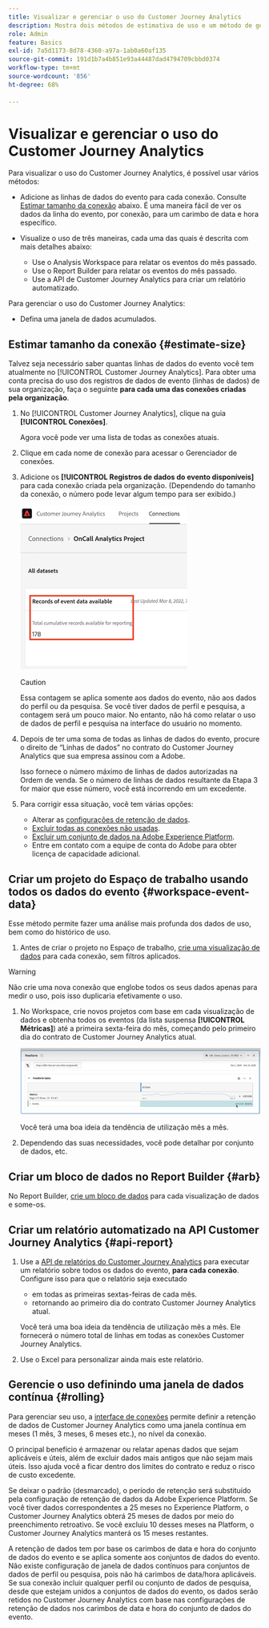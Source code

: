 ```yaml
---
title: Visualizar e gerenciar o uso do Customer Journey Analytics
description: Mostra dois métodos de estimativa de uso e um método de gerenciamento.
role: Admin
feature: Basics
exl-id: 7a5d1173-8d78-4360-a97a-1ab0a60af135
source-git-commit: 191d1b7a4b851e93a44487dad4794709cbbd0374
workflow-type: tm+mt
source-wordcount: '856'
ht-degree: 68%

---
```


# Visualizar e gerenciar o uso do Customer Journey Analytics

Para visualizar o uso do Customer Journey Analytics, é possível usar vários métodos:

* Adicione as linhas de dados do evento para cada conexão. Consulte [Estimar tamanho da conexão](#estimate-connection-size) abaixo. É uma maneira fácil de ver os dados da linha do evento, por conexão, para um carimbo de data e hora específico.

* Visualize o uso de três maneiras, cada uma das quais é descrita com mais detalhes abaixo:
   * Use o Analysis Workspace para relatar os eventos do mês passado.
   * Use o Report Builder para relatar os eventos do mês passado.
   * Use a API de Customer Journey Analytics para criar um relatório automatizado.

Para gerenciar o uso do Customer Journey Analytics:

* Defina uma janela de dados acumulados.

## Estimar tamanho da conexão {#estimate-size}

Talvez seja necessário saber quantas linhas de dados do evento você tem atualmente no [!UICONTROL Customer Journey Analytics]. Para obter uma conta precisa do uso dos registros de dados de evento (linhas de dados) de sua organização, faça o seguinte **para cada uma das conexões criadas pela organização**.

1. No [!UICONTROL Customer Journey Analytics], clique na guia **[!UICONTROL Conexões]**.

   Agora você pode ver uma lista de todas as conexões atuais.

1. Clique em cada nome de conexão para acessar o Gerenciador de conexões.

1. Adicione os **[!UICONTROL Registros de dados do evento disponíveis]** para cada conexão criada pela organização. (Dependendo do tamanho da conexão, o número pode levar algum tempo para ser exibido.)

   ![Registros de dados do evento disponíveis.](./assets/event-data.png)

   >[!CAUTION]
   >
   >   Essa contagem se aplica somente aos dados do evento, não aos dados do perfil ou da pesquisa. Se você tiver dados de perfil e pesquisa, a contagem será um pouco maior. No entanto, não há como relatar o uso de dados de perfil e pesquisa na interface do usuário no momento.

1. Depois de ter uma soma de todas as linhas de dados do evento, procure o direito de “Linhas de dados” no contrato do Customer Journey Analytics que sua empresa assinou com a Adobe.

   Isso fornece o número máximo de linhas de dados autorizadas na Ordem de venda. Se o número de linhas de dados resultante da Etapa 3 for maior que esse número, você está incorrendo em um excedente.

1. Para corrigir essa situação, você tem várias opções:

   * Alterar as [configurações de retenção de dados](https://experienceleague.adobe.com/docs/analytics-platform/using/cja-connections/manage-connections.html?lang=pt-BR#set-rolling-window-for-connection-data-retention).
   * [Excluir todas as conexões não usadas](https://experienceleague.adobe.com/docs/analytics-platform/using/cja-overview/cja-faq.html?lang=pt-BR#implications-of-deleting-data-components).
   * [Excluir um conjunto de dados na Adobe Experience Platform](https://experienceleague.adobe.com/docs/analytics-platform/using/cja-overview/cja-faq.html?lang=pt-BR#implications-of-deleting-data-components).
   * Entre em contato com a equipe de conta do Adobe para obter licença de capacidade adicional.

## Criar um projeto do Espaço de trabalho usando todos os dados do evento {#workspace-event-data}

Esse método permite fazer uma análise mais profunda dos dados de uso, bem como do histórico de uso.

1. Antes de criar o projeto no Espaço de trabalho, [crie uma visualização de dados](/help/data-views/create-dataview.md) para cada conexão, sem filtros aplicados.

>[!WARNING]
>
>    Não crie uma nova conexão que englobe todos os seus dados apenas para medir o uso, pois isso duplicaria efetivamente o uso.

1. No Workspace, crie novos projetos com base em cada visualização de dados e obtenha todos os eventos (da lista suspensa **[!UICONTROL Métricas]**) até a primeira sexta-feira do mês, começando pelo primeiro dia do contrato de Customer Journey Analytics atual.

   ![Tabela de forma livre mostrando eventos.](./assets/events-usage.png)

   Você terá uma boa ideia da tendência de utilização mês a mês.

1. Dependendo das suas necessidades, você pode detalhar por conjunto de dados, etc.

## Criar um bloco de dados no Report Builder {#arb}

No Report Builder, [crie um bloco de dados](/help/report-builder/create-a-data-block.md) para cada visualização de dados e some-os.

## Criar um relatório automatizado na API Customer Journey Analytics {#api-report}

1. Use a [API de relatórios do Customer Journey Analytics](https://developer.adobe.com/cja-apis/docs/api/#tag/Reporting-API) para executar um relatório sobre todos os dados do evento, **para cada conexão**. Configure isso para que o relatório seja executado

   * em todas as primeiras sextas-feiras de cada mês.
   * retornando ao primeiro dia do contrato Customer Journey Analytics atual.

   Você terá uma boa ideia da tendência de utilização mês a mês. Ele fornecerá o número total de linhas em todas as conexões Customer Journey Analytics.

1. Use o Excel para personalizar ainda mais este relatório.

## Gerencie o uso definindo uma janela de dados contínua {#rolling}

Para gerenciar seu uso, a [interface de conexões](/help/connections/create-connection.md) permite definir a retenção de dados de Customer Journey Analytics como uma janela contínua em meses (1 mês, 3 meses, 6 meses etc.), no nível da conexão.

O principal benefício é armazenar ou relatar apenas dados que sejam aplicáveis e úteis, além de excluir dados mais antigos que não sejam mais úteis. Isso ajuda você a ficar dentro dos limites do contrato e reduz o risco de custo excedente.

Se deixar o padrão (desmarcado), o período de retenção será substituído pela configuração de retenção de dados da Adobe Experience Platform. Se você tiver dados correspondentes a 25 meses no Experience Platform, o Customer Journey Analytics obterá 25 meses de dados por meio do preenchimento retroativo. Se você excluiu 10 desses meses na Platform, o Customer Journey Analytics manterá os 15 meses restantes.

A retenção de dados tem por base os carimbos de data e hora do conjunto de dados do evento e se aplica somente aos conjuntos de dados do evento. Não existe configuração de janela de dados contínuos para conjuntos de dados de perfil ou pesquisa, pois não há carimbos de data/hora aplicáveis. Se sua conexão incluir qualquer perfil ou conjunto de dados de pesquisa, desde que estejam unidos a conjuntos de dados do evento, os dados serão retidos no Customer Journey Analytics com base nas configurações de retenção de dados nos carimbos de data e hora do conjunto de dados do evento.

